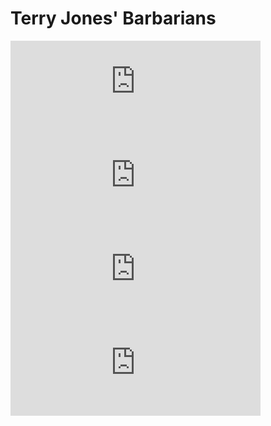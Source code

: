 # Terry Jones' Barbarians

<iframe frameborder="0" width="400" src="https://www.dailymotion.com/embed/video/x429tzi" allowfullscreen allow="autoplay"></iframe>

<iframe frameborder="0" width="400" src="https://www.dailymotion.com/embed/video/x42a2ep" allowfullscreen allow="autoplay"></iframe>

<iframe frameborder="0" width="400" src="https://www.dailymotion.com/embed/video/x42uyeu" allowfullscreen allow="autoplay"></iframe>

<iframe frameborder="0" width="400" src="https://www.dailymotion.com/embed/video/x42v7ip" allowfullscreen allow="autoplay"></iframe>

